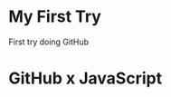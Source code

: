 # My First Try
First try doing GitHub

<!DOCTYPE html>
<html>
 <head>
  
  <meta charset="utf-8">
 </head>
 <body>
  <title>testFirst Time Using GitHub with JavaScript</title>
  <h1>GitHub x JavaScript</h1>
 </body>
</html>